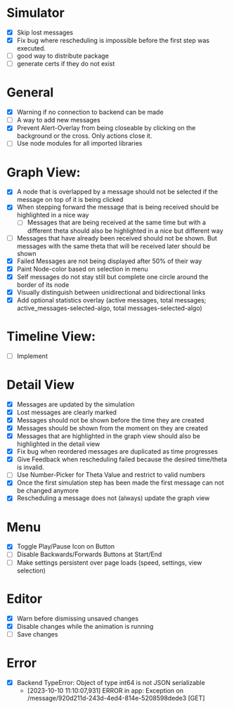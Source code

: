 # Simulator
- [x] Skip lost messages
- [x] Fix bug where rescheduling is impossible before the first step was executed. 
- [ ] good way to distribute package
- [ ] generate certs if they do not exist

# General
- [x] Warning if no connection to backend can be made
- [ ] A way to add new messages
- [x] Prevent Alert-Overlay from being closeable by clicking on the background or the cross. Only actions close it.
- [ ] Use node modules for all imported libraries

# Graph View:
- [x] A node that is overlapped by a message should not be selected if the message on top of it is being clicked 
- [x] When stepping forward the message that is being received should be highlighted in a nice way
  - [ ] Messages that are being received at the same time but with a different theta should also be highlighted in a nice but different way
- [ ] Messages that have already been received should not be shown. But messages with the same theta that will be received later should be shown
- [x] Failed Messages are not being displayed after 50% of their way
- [x] Paint Node-color based on selection in menu
- [x] Self messages do not stay still but complete one circle around the border of its node
- [x] Visually distinguish between unidirectional and bidirectional links
- [x] Add optional statistics overlay (active messages, total messages; active_messages-selected-algo, total messages-selected-algo)

# Timeline View:
- [ ] Implement

# Detail View
- [x] Messages are updated by the simulation
- [x] Lost messages are clearly marked
- [x] Messages should not be shown before the time they are created
- [x] Messages should be shown from the moment on they are created
- [x] Messages that are highlighted in the graph view should also be highlighted in the detail view
- [x] Fix bug when reordered messages are duplicated as time progresses
- [x] Give Feedback when rescheduling failed because the desired time/theta is invalid.
- [ ] Use Number-Picker for Theta Value and restrict to valid numbers
- [x] Once the first simulation step has been made the first message can not be changed anymore
- [x] Rescheduling a message does not (always) update the graph view

# Menu
- [x] Toggle Play/Pause Icon on Button
- [ ] Disable Backwards/Forwards Buttons at Start/End
- [ ] Make settings persistent over page loads (speed, settings, view selection)

# Editor
- [x] Warn before dismissing unsaved changes
- [x] Disable changes while the animation is running
- [ ] Save changes

# Error
- [x] Backend TypeError: Object of type int64 is not JSON serializable
  - [2023-10-10 11:10:07,931] ERROR in app: Exception on /message/920d211d-243d-4ed4-814e-5208598dede3 [GET]

